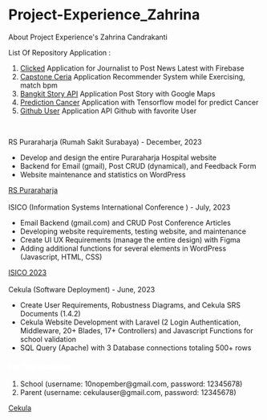 # Project-Experience_Zahrina
About Project Experience's Zahrina Candrakanti

List Of Repository Application :
<ol><li><a href ="https://github.com/Arin1206/Clicked">Clicked</a> Application for Journalist to Post News Latest with Firebase
</li>
  <li><a href ="https://github.com/CERIA-Team/Ceria_MD">Capstone Ceria</a> Application Recommender System while Exercising, match bpm</li> 
  <li><a href ="https://github.com/Arin1206/BangkitStory">Bangkit Story API</a> Application Post Story with Google Maps</li> 
  <li><a href ="https://github.com/Arin1206/CancerPredictionApp">Prediction Cancer</a> Application with Tensorflow model for predict Cancer</li>
  <li><a href ="https://github.com/Arin1206/GithubUser">Github User</a> Application API Github with favorite User</li> 
</ol>
<br>

RS Puraraharja (Rumah Sakit Surabaya) - December, 2023<ul>
<li>Develop and design the entire Puraraharja Hospital website</li>
<li>Backend for Email (gmail), Post CRUD (dynamical), and Feedback Form</li>
<li>Website maintenance and statistics on WordPress</li></ul>
<a href ="https://puraraharja.com/">RS Puraraharja</a>
<br>
<br>
ISICO (Information Systems International Conference ) - July, 2023<ul>
<li>Email Backend (gmail.com) and CRUD Post Conference Articles
</li>
<li>Developing website requirements, testing website, and maintenance
</li>
<li>Create UI UX Requirements (manage the entire design) with Figma</li><li>
Adding additional functions for several elements in WordPress (Javascript, HTML, CSS)</li></ul>
<a href ="https://isico.info">ISICO 2023</a>
<br>
<br>
Cekula (Software Deployment) - June, 2023<ul>
<li>Create User Requirements, Robustness Diagrams, and Cekula SRS Documents (1.4.2)
</li>
<li>Cekula Website Development with Laravel (2 Login Authentication, Middleware, 20+ Blades, 17+ Controllers) and Javascript Functions for school validation
</li>
<li>SQL Query (Apache) with 3 Database connections totaling 500+ rows</li></ul>
<h4 style="color:white">For Trial Accounts : </h4>
<ol><li>School (username: 10nopember@gmail.com, password: 12345678)</li><li>Parent (username: cekulauser@gmail.com, password: 12345678)</li></ol>
<a href ="https://cekula.rf.gd/cekula/mulai">Cekula</a>
<br>
<br>

